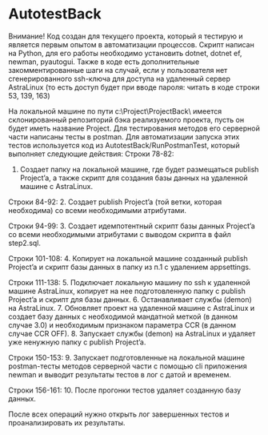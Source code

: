 # AutotestBack
Внимание! Код создан для текущего проекта, который я тестирую и является первым опытом в автоматизации процессов. Скрипт написан на Python, для его работы необходимо установить dotnet, dotnet ef, newman, pyautogui. Также в коде есть дополнительные закомментированные шаги на случай, если у пользователя нет сгенерированного ssh-ключа для доступа на удаленный сервер AstraLinux (то есть доступ будет при вводе пароля: читать в коде строки 53, 139, 163)

На локальной машине по пути c:\Project\ProjectBack\ имеется склонированный репозиторий бэка реализуемого проекта, пусть он будет иметь название Project. Для тестирования методов его серверной части написаны тесты в postman. Для автоматизации запуска этих тестов используется код из AutotestBack/RunPostmanTest, который выполняет следующие действия:
Строки 78-82:
1.	Создает папку на локальной машине, где будет размещаться publish Project’a, а также скрипт для создания базы данных на удаленной машине с AstraLinux.

Строки 84-92:
2.	Создает publish Project’a (той ветки, которая необходима) со всеми необходимыми атрибутами.

Строки 94-99:
3.	Создает идемпотентный скрипт базы данных Project’a со всеми необходимыми атрибутами с выводом скрипта в файл step2.sql.

Строки 101-108:
4.	Копирует на локальной машине созданный publish Project’a и скрипт базы данных в папку из п.1 с удалением appsettings.

Строки 111-138:
5.	Подключает локальную машину по ssh к удаленной машине AstraLinux, копирует на нее подготовленную папку с publish Project’a и скрипт для базы данных.
6.	Останавливает службы (demon) на AstraLinux.
7.	Обновляет проект на удаленной машине с AstraLinux и создает базу данных с необходимой мандатной меткой (в данном случае 3.0) и необходимым признаком параметра CCR (в данном случае CCR OFF).
8.	Запускает службы (demon) на AstraLinux и удаляет уже ненужную папку с publish Project’a.

Строки 150-153:
9.	Запускает подготовленные на локальной машине postman-тесты методов серверной части с помощью cli приложения newman и выводит результаты тестов в лог с датой и временем.

Строки 156-161:
10.	После прогонки тестов удаляет созданную базу данных.

После всех операций нужно открыть лог завершенных тестов и проанализировать их результаты. 
